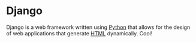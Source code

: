 # Django
Django is a web framework written using [Python](/wiki/Python) that allows for the design of web applications that generate [HTML](/wiki/HTML) dynamically. Cool!